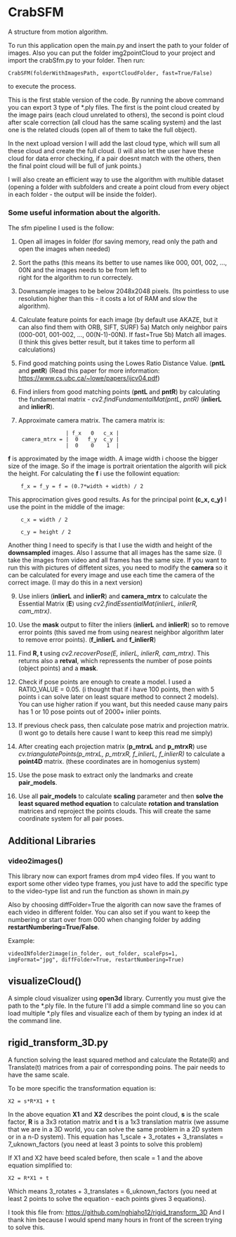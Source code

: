 # CrabSFM
A structure from motion algorithm.

To run this application open the main.py and insert the path to your folder of images. Also you can put the folder 
img2pointCloud to your project and import the crabSfm.py to your folder. Then run:

    CrabSFM(folderWithImagesPath, exportCloudFolder, fast=True/False)

to execute the process.

This is the first stable version of the code. By running the above command you can export 3 type of \*.ply files. The first 
is the point cloud created by the image pairs (each cloud unrelated to others), the second is point cloud after scale 
correction (all cloud has the same scaling system) and the last one is the related clouds (open all of them to take the full 
object).

In the next upload version I will add the last cloud type, which will sum all these cloud and create the full cloud. (I will 
also let the user have these cloud for data error checking, if a pair doesnt match with the others, then the final point 
cloud will be full of junk points.)

I will also create an efficient way to use the algorithm with multible dataset (opening a folder with subfolders and create a 
point cloud from every object in each folder - the output will be inside the folder).

### Some useful information about the algorith.
The sfm pipeline I used is the follow:
1) Open all images in folder (for saving memory, read only the path and open the images when needed)
2) Sort the paths (this means its better to use names like 000, 001, 002, ..., 00N and the images needs to be from left to   
right for the algorithm to run correctely.
3) Downsample images to be below 2048x2048 pixels. (Its pointless to use resolution higher than this - it costs a lot of RAM 
and slow the algorithm). 
4) Calculate feature points for each image (by default use AKAZE, but it can also find them with ORB, SIFT, SURF)
5a) Match only neighbor pairs (000-001, 001-002, ..., 00(N-1)-00N). If fast=True
5b) Match all images. (I think this gives better result, but it takes time to perform all calculations)
6) Find good matching points using the Lowes Ratio Distance Value. (**pntL** and **pntR**) 
(Read this paper for more information: https://www.cs.ubc.ca/~lowe/papers/ijcv04.pdf)
7) Find inliers from good matching points (**pntL** and **pntR**) by calculating the fundamental matrix - 
*cv2.findFundamentalMat(pntL, pntR)* (**inlierL** and **inlierR**).
8) Approximate camera matrix. The camera matrix is:

                      | f_x   0   c_x |
        camera_mtrx = |  0   f_y  c_y |
                      |  0    0    1  |

**f** is approximated by the image width. A image width i choose the bigger size of the image. So if the image is portrait
orientation the algorith will pick the height. For calculating the **f** i use the followint equation:

        f_x = f_y = f = (0.7*width + width) / 2
   
This approcimation gives good results. As for the principal point **(c_x, c_y)** I use the point in the middle of the image:

        c_x = width / 2
        
        c_y = height / 2

Another thing I need to specify is that I use the width and height of the **downsampled** images. Also I assume that all 
images has the same size. (I take the images from video and all frames has the same size. If you want to run this with 
pictures of diffetent sizes, you need to modify the **camera** so it can be calculated for every image and use each time the 
camera of the correct image. (I may do this in a next version)

9) Use inliers (**inlierL** and **inlierR**) and **camera_mtrx** to calculate the Essential Matrix (**E**) using
*cv2.findEssentialMat(inlierL, inlierR, cam_mtrx)*.

10) Use the **mask** output to filter the inliers (**inlierL** and **inlierR**) so to remove error points (this saved me 
from using nearest neighbor algorithm later to remove error points). (**f_inlierL** and **f_inlierR**)

11) Find **R, t** using *cv2.recoverPose(E, inlierL, inlierR, cam_mtrx)*. This returns also a **retval**, which repressents 
the number of pose points (object points) and a **mask**.

12) Check if pose points are enough to create a model. I used a RATIO_VALUE = 0.05. (i thought that if i have 100 points, 
then with 5 points i can solve later on least square method to connect 2 models). You can use higher ration if you want, but 
this needed cause many pairs has 1 or 10 pose points out of 2000+ inlier points.

13) If previous check pass, then calculate pose matrix and projection matrix. (I wont go to details here cause I want to 
keep this read me simply)

14) After creating each projection matrix (**p_mtrxL** and **p_mtrxR**) use 
*cv.triangulatePoints(p_mtrxL, p_mtrxR, f_inlierL, f_inlierR)* to calculate a **point4D** matrix. (these coordinates are in 
homogenius system)

15) Use the pose mask to extract only the landmarks and create **pair_models**.

16) Use all **pair_models** to calculate **scaling** parameter and then **solve the least squared method equation** to 
calculate **rotation and translation** matrices and reproject the points clouds. This will create the same coordinate system
for all pair poses.

## Additional Libraries
### video2images()
This library now can export frames drom mp4 video files. If you want to export some other video type frames, you just have 
to add the specific type to the video-type list and run the function as shown in main.py

Also by choosing diffFolder=True the algorith can now save the frames of each video in different folder. You can also set if 
you want to keep the numbering or start over from 000 when changing folder by adding **restartNumbering=True/False**.

Example:
    
    videoINfolder2image(in_folder, out_folder, scaleFps=1, imgFormat="jpg", diffFolder=True, restartNumbering=True)
    
## visualizeCloud()
A simple cloud visualizer using **open3d** library. Currently you must give the path to the \*.ply file. In the future I'll 
add a simple command line so you can load multiple \*.ply files and visualize each of them by typing an index id at the 
command line. 

## rigid_transform_3D.py

A function solving the least squared method and calculate the Rotate(R) and Translate(t) matrices from a pair of 
corresponding poins. The pair needs to have the same scale. 

To be more specific the transformation equation is:

    X2 = s*R*X1 + t

In the above equation **X1** and **X2** describes the point cloud, **s** is the scale factor, **R** is a 3x3 rotation matrix 
and **t** is a 1x3 translation matrix (we assume that we are in a 3D world, you can solve the same problem in a 2D system or 
in a n-D system). This equation has 1_scale + 3_rotates + 3_translates = 7_uknown_factors (you need at least 3 points to solve this problem)

If X1 and X2 have beed scaled before, then scale = 1 and the above equation simplified to:

    X2 = R*X1 + t

Which means 3_rotates + 3_translates = 6_uknown_factors (you need at least 2 points to solve the equation - each points gives 
3 equations).

I took this file from: https://github.com/nghiaho12/rigid_transform_3D
And I thank him because I would spend many hours in front of the screen trying to solve this.
